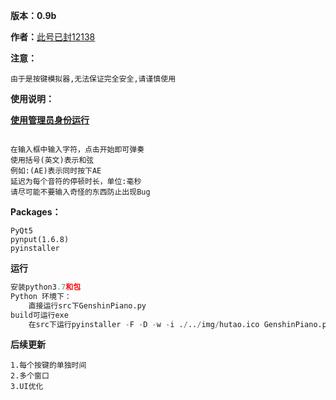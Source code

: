 **版本：0.9b**

**作者：**[此号已封12138](https://space.bilibili.com/40358750)

**注意：**

``` 
由于是按键模拟器,无法保证完全安全,请谨慎使用
```



**使用说明：**

<u>**使用管理员身份运行**</u>

```

在输入框中输入字符，点击开始即可弹奏
使用括号(英文)表示和弦
例如:(AE)表示同时按下AE
延迟为每个音符的停顿时长，单位:毫秒
请尽可能不要输入奇怪的东西防止出现Bug
```



**Packages：**

```
PyQt5
pynput(1.6.8)
pyinstaller
```

**运行**

```Python
安装python3.7和包
Python 环境下：
	直接运行src下GenshinPiano.py
build可运行exe
	在src下运行pyinstaller -F -D -w -i ./../img/hutao.ico GenshinPiano.py
```

**后续更新**

```
1.每个按键的单独时间
2.多个窗口
3.UI优化
```


